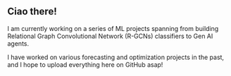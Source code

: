 ## Ciao there! 

I am currently working on a series of ML projects spanning from building Relational Graph Convolutional Network (R-GCNs) classifiers to Gen AI agents. 

I have worked on various forecasting and optimization projects in the past, and I hope to upload everything here on GitHub asap!
